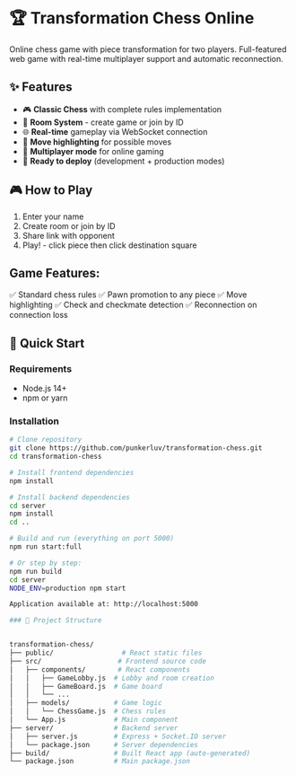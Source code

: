 # 🏆 Transformation Chess Online

Online chess game with piece transformation for two players. Full-featured web game with real-time multiplayer support and automatic reconnection.

## ✨ Features

- 🎮 **Classic Chess** with complete rules implementation
- 🔄 **Room System** - create game or join by ID
- 🌐 **Real-time** gameplay via WebSocket connection
- 🎯 **Move highlighting** for possible moves
- 👥 **Multiplayer mode** for online gaming
- 🔧 **Ready to deploy** (development + production modes)


## 🎮 How to Play
1. Enter your name
2. Create room or join by ID
3. Share link with opponent
4. Play! - click piece then click destination square

## Game Features:
✅ Standard chess rules
✅ Pawn promotion to any piece
✅ Move highlighting
✅ Check and checkmate detection
✅ Reconnection on connection loss


## 🚀 Quick Start

### Requirements
- Node.js 14+ 
- npm or yarn

### Installation

```bash
# Clone repository
git clone https://github.com/punkerluv/transformation-chess.git
cd transformation-chess

# Install frontend dependencies
npm install

# Install backend dependencies
cd server
npm install
cd ..

# Build and run (everything on port 5000)
npm run start:full

# Or step by step:
npm run build
cd server  
NODE_ENV=production npm start

Application available at: http://localhost:5000

### 📁 Project Structure


transformation-chess/
├── public/                 # React static files
├── src/                   # Frontend source code
│   ├── components/        # React components
│   │   ├── GameLobby.js  # Lobby and room creation
│   │   ├── GameBoard.js  # Game board
│   │   └── ...
│   ├── models/           # Game logic
│   │   └── ChessGame.js  # Chess rules
│   └── App.js            # Main component
├── server/               # Backend server
│   ├── server.js         # Express + Socket.IO server
│   └── package.json      # Server dependencies
├── build/                # Built React app (auto-generated)
└── package.json          # Main package.json

